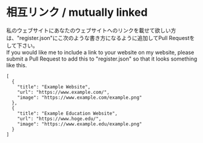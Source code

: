 # 相互リンク / mutually linked
私のウェブサイトにあなたのウェブサイトへのリンクを載せて欲しい方は、"register.json"にこ次のような書き方になるように追加してPull Requestをして下さい。<br>
If you would like me to include a link to your website on my website, please submit a Pull Request to add this to "register.json" so that it looks something like this.

```
[
  {
    "title": "Example Website",
    "url": "https://www.example.com/",
    "image": "https://www.example.com/example.png"
  },
  {
    "title": "Example Education Website",
    "url": "https://www.hoge.edu/",
    "image": "https://www.example.edu/example.png"
  }
]
```